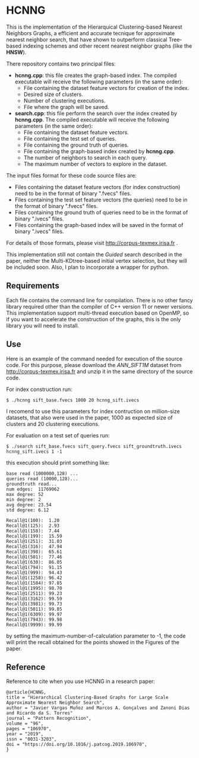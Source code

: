 # HCNNG
This is the implementation of the Hierarquical Clustering-based Nearest Neighbors Graphs, a efficient and accurate tecnique for approximate nearest neighbor search, that have shown to outperform classical Tree-based indexing schemes and other recent nearest neighbor graphs (like the **HNSW**). 

There repository contains two principal files:

- **hcnng.cpp**: this file creates the graph-based index. The compiled executable will receive the following parameters (in the same order):
  - File containing the dataset feature vectors for creation of the index.
  - Desired size of clusters.
  - Number of clustering executions.
  - File where the graph will be saved.
- **search.cpp**: this file perform the search over the index created by **hcnng.cpp**. The compiled executable will receive the following parameters (in the same order):
  - File containing the dataset feature vectors.
  - File containing the test set of queries.
  - File containing the ground truth of queries.
  - File containing the graph-based index created by **hcnng.cpp**.
  - The number of neighbors to search in each query.
  - The maximum number of vectors to explore in the dataset.

The input files format for these code source files are:

- Files containing the dataset feature vectors (for index construction) need to be in the format of binary ".fvecs" files.
- Files containing the test set feature vectors (the queries) need to be in the format of binary ".fvecs" files.
- Files containing the ground truth of queries need to be in the format of binary ".ivecs" files.
- Files containing the graph-based index will be saved in the format of binary ".ivecs" files.

For details of those formats, please visit http://corpus-texmex.irisa.fr .

This implementation still not contain the *Guided* search described in the paper, neither the Multi-KDtree-based initial vertex selection, but they will be included soon. Also, I plan to incorporate a wrapper for python.

## Requirements

Each file contains the command line for compilation. There is no other fancy library required other than the compiler of C++ version 11 or newer versions. This implementation support multi-thread execution based on OpenMP, so if you want to accelerate the construction of the graphs, this is the only library you will need to install.

## Use

Here is an example of the command needed for execution of the source code. For this purpose, please download the *ANN_SIFT1M* dataset from http://corpus-texmex.irisa.fr and unzip it in the same directory of the source code.

For index construction run:
```
$ ./hcnng sift_base.fvecs 1000 20 hcnng_sift.ivecs
```
I recomend to use this parameters for index contruction on million-size datasets, that also were used in the paper, 1000 as expected size of clusters and 20 clustering executions.

For evaluation on a test set of queries run:
```
$ ./search sift_base.fvecs sift_query.fvecs sift_groundtruth.ivecs hcnng_sift.ivecs 1 -1
```
this execution should print something like:
```
base read (1000000,128) ...
queries read (10000,128)...
groundtruth read...
num edges:	11769062
max degree:	52
min degree:	2
avg degree:	23.54
std degree:	6.12

Recall@1(100):	1.20
Recall@1(125):	2.93
Recall@1(158):	7.44
Recall@1(199):	15.59
Recall@1(251):	31.03
Recall@1(316):	47.94
Recall@1(398):	65.61
Recall@1(501):	77.46
Recall@1(630):	86.05
Recall@1(794):	91.15
Recall@1(999):	94.43
Recall@1(1258):	96.42
Recall@1(1584):	97.85
Recall@1(1995):	98.70
Recall@1(2511):	99.23
Recall@1(3162):	99.59
Recall@1(3981):	99.73
Recall@1(5011):	99.85
Recall@1(6309):	99.97
Recall@1(7943):	99.98
Recall@1(9999):	99.99
```
by setting the maximum-number-of-calculation parameter to -1, the code will print the recall obtained for the points showed in the Figures of the paper.

## Reference

Reference to cite when you use HCNNG in a research paper:

```
@article{HCNNG,
title = "Hierarchical Clustering-Based Graphs for Large Scale Approximate Nearest Neighbor Search",
author = "Javier Vargas Muñoz and Marcos A. Gonçalves and Zanoni Dias and Ricardo da S. Torres"
journal = "Pattern Recognition",
volume = "96",
pages = "106970",
year = "2019",
issn = "0031-3203",
doi = "https://doi.org/10.1016/j.patcog.2019.106970",
}
```
